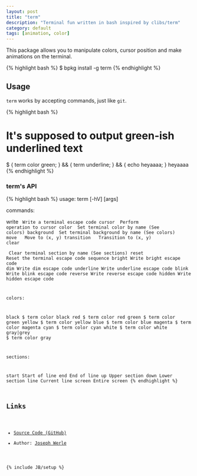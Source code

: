 ```yaml
---
layout: post
title: "term"
description: "Terminal fun written in bash inspired by clibs/term"
category: default
tags: [animation, color]
---
```



This package allows you to manipulate colors, cursor position and make animations on the terminal.

{% highlight bash %}
$ bpkg install -g term
{% endhighlight %}

## Usage

`term` works by accepting commands, just like `git`.

{% highlight bash %}
# It's supposed to output green-ish underlined text
$ { term color green; } && { term underline; } && { echo heyaaaa; }
heyaaaa
{% endhighlight %}

### term's API

{% highlight bash %}
usage: term [-hV] <command> [args]

commands:

write <code>           Write a terminal escape code
cursor <op>            Perform operation to cursor
color <color>          Set terminal color by name (See colors)
background <color>     Set terminal background by name (See colors)
move <x> <y>           Move to (x, y)
transition <x> <y>     Transition to (x, y)
clear <section>        Clear terminal section by name (See sections)
reset                  Reset the terminal escape code sequence
bright                 Write bright escape code
dim                    Write dim escape code
underline              Write underline escape code
blink                  Write blink escape code
reverse                Write reverse escape code
hidden                 Write hidden escape code

colors:

black                  $ term color black
red                    $ term color red
green                  $ term color green
yellow                 $ term color yellow
blue                   $ term color blue
magenta                $ term color magenta
cyan                   $ term color cyan
white                  $ term color white
gray|grey              $ term color gray

sections:

start                  Start of line
end                    End of line
up                     Upper section
down                   Lower section
line                   Current line
screen                 Entire screen
{% endhighlight %}

## Links

* [Source Code (GitHub)](https://github.com/bpkg/term)
* Author: [Joseph Werle](https://github.com/jwerle)

{% include JB/setup %}
